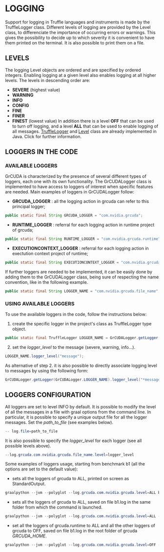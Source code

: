 # LOGGING

Support for logging in Truffle languages and instruments is made by the TruffleLogger class.
Different levels of logging are provided by the Level class, to differenciate the importance of occurring errors or warnings. This gives the possibility to decide up to which severity it is convenient to have them printed on the terminal. It is also possible to print them on a file.

## LEVELS

The logging Level objects are ordered and are specified by ordered integers. Enabling logging at a given level also enables logging at all higher levels.
The levels in descending order are:
- **SEVERE** (highest value)
- **WARNING**
- **INFO**
- **CONFIG**
- **FINE**
- **FINER**
- **FINEST** (lowest value)
In addition there is a level **OFF** that can be used to turn off logging, and a level **ALL** that can be used to enable logging of all messages.
[TruffleLogger](https://www.graalvm.org/truffle/javadoc/com/oracle/truffle/api/TruffleLogger.html) and [Level](https://docs.oracle.com/javase/7/docs/api/java/util/logging/Level.html) class are already implemented in Java. Click for further information.

## LOGGERS IN THE CODE

### AVAILABLE LOGGERS

GrCUDA is characterized by the presence of several different types of loggers, each one with its own functionality. The GrCUDALogger class is implemented to have access to loggers of interest when specific features are needed.
Main examples of loggers in GrCUDALogger follow:
- **GRCUDA_LOGGER** : all the logging action in grcuda can refer to this principal logger;

```java
public static final String GRCUDA_LOGGER = "com.nvidia.grcuda";
```

- **RUNTIME_LOGGER** : referral for each logging action in runtime project of grcuda;

```java
public static final String RUNTIME_LOGGER = "com.nvidia.grcuda.runtime";
```

- **EXECUTIONCONTEXT_LOGGER** : referral for each logging action in exectution context project of runtime;

```java
public static final String EXECUTIONCONTEXT_LOGGER = "com.nvidia.grcuda.runtime.executioncontext";
```

If further loggers are needed to be implemented, it can be easily done by adding them to the GrCUDALogger class, being sure of respecting the name convention, like in the following example.

```java
public static final String LOGGER_NAME = "com.nvidia.grcuda.file_name";
```

### USING AVAILABLE LOGGERS

To use the available loggers in the code, follow the instructions below:
1. create the specific logger in the project's class as TruffleLogger type object.

```java
public static final TruffleLogger LOGGER_NAME = GrCUDALogger.getLogger(GrCUDALogger.LOGGER_NAME);
```
2. set the *logger_level* to the message (severe, warning, info...).

```java
LOGGER_NAME.logger_level("message");
```

As alternative of step 2. it is also possible to directly associate logging level to messages by using the following form:

```java
GrCUDALogger.getLogger(GrCUDALogger.LOGGER_NAME).logger_level("*message*");
```

## LOGGERS CONFIGURATION

All loggers are set to level INFO by default.
It is possible to modify the level of all the messages in a file with graal options from the command line.
In particular, it is possible to specify a unique output file for all the logger messages.
Set the *path_to_file* (see examples below).

```java
-- log.file=path_to_file
```
It is also possible to specify the *logger_level* for each logger (see all possible levels above).

```java
--log.grcuda.com.nvidia.grcuda.file_name.level=logger_level
```

Some examples of loggers usage, starting from benchmark b1 (all the options are set to the default value):
- sets all the loggers of grcuda to ALL, printed on screen as StandardOutput.
```java
graalpython --jvm --polyglot --log.grcuda.com.nvidia.grcuda.level=ALL benchmark_main.py -d -b b1
```
- sets all the loggers of grcuda to ALL, saved on file b1.log in the same folder from which the command is launched.
```java
graalpython --jvm --polyglot --log.grcuda.com.nvidia.grcuda.level=ALL --log.file=./b1.log benchmark_main.py -d -b b1
```
- set all the loggers of grcuda.runtime to ALL and all the other loggers of grcuda to OFF, saved on file b1.log in the root folder of grcuda *GRCUDA_HOME*.
```java
graalpython --jvm --polyglot --log.grcuda.com.nvidia.grcuda.level=OFF --log.grcuda.com.nvidia.grcuda.runtime.level=ALL --log.file=$GRCUDA_HOME/b1.log benchmark_main.py -d -b b1
```
